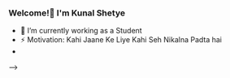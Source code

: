 ### Welcome!👋 I'm Kunal Shetye

- :facepunch: I’m currently working as a Student
- ⚡ Motivation: Kahi Jaane Ke Liye Kahi Seh Nikalna Padta hai
- 
-->

